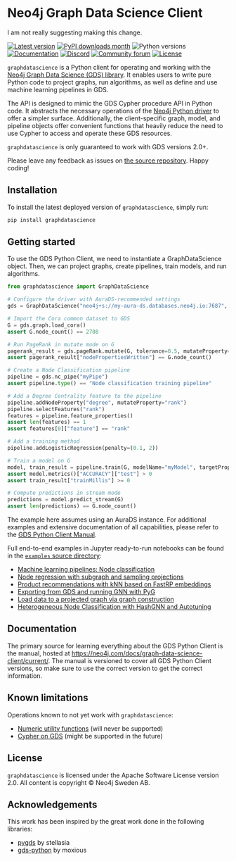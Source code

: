 # Neo4j Graph Data Science Client

I am not really suggesting making this change.


[![Latest version](https://img.shields.io/pypi/v/graphdatascience)](https://pypi.org/project/graphdatascience/)
[![PyPI downloads month](https://img.shields.io/pypi/dm/graphdatascience)](https://pypi.org/project/graphdatascience/)
![Python versions](https://img.shields.io/pypi/pyversions/graphdatascience)
[![Documentation](https://img.shields.io/badge/Documentation-latest-blue)](https://neo4j.com/docs/graph-data-science-client/current/)
[![Discord](https://img.shields.io/discord/787399249741479977?label=Chat&logo=discord)](https://discord.gg/neo4j)
[![Community forum](https://img.shields.io/website?down_color=lightgrey&down_message=offline&label=Forums&logo=discourse&up_color=green&up_message=online&url=https%3A%2F%2Fcommunity.neo4j.com%2F)](https://community.neo4j.com)
[![License](https://img.shields.io/pypi/l/graphdatascience)](https://www.apache.org/licenses/LICENSE-2.0)

`graphdatascience` is a Python client for operating and working with the [Neo4j Graph Data Science (GDS) library](https://github.com/neo4j/graph-data-science).
It enables users to write pure Python code to project graphs, run algorithms, as well as define and use machine learning pipelines in GDS.

The API is designed to mimic the GDS Cypher procedure API in Python code.
It abstracts the necessary operations of the [Neo4j Python driver](https://neo4j.com/docs/python-manual/current/) to offer a simpler surface.
Additionally, the client-specific graph, model, and pipeline objects offer convenient functions that heavily reduce the need to use Cypher to access and operate these GDS resources.

`graphdatascience` is only guaranteed to work with GDS versions 2.0+.

Please leave any feedback as issues on [the source repository](https://github.com/neo4j/graph-data-science-client).
Happy coding!


## Installation

To install the latest deployed version of `graphdatascience`, simply run:

```bash
pip install graphdatascience
```


## Getting started

To use the GDS Python Client, we need to instantiate a GraphDataScience object.
Then, we can project graphs, create pipelines, train models, and run algorithms.

```python
from graphdatascience import GraphDataScience

# Configure the driver with AuraDS-recommended settings
gds = GraphDataScience("neo4j+s://my-aura-ds.databases.neo4j.io:7687", auth=("neo4j", "my-password"), aura_ds=True)

# Import the Cora common dataset to GDS
G = gds.graph.load_cora()
assert G.node_count() == 2708

# Run PageRank in mutate mode on G
pagerank_result = gds.pageRank.mutate(G, tolerance=0.5, mutateProperty="pagerank")
assert pagerank_result["nodePropertiesWritten"] == G.node_count()

# Create a Node Classification pipeline
pipeline = gds.nc_pipe("myPipe")
assert pipeline.type() == "Node classification training pipeline"

# Add a Degree Centrality feature to the pipeline
pipeline.addNodeProperty("degree", mutateProperty="rank")
pipeline.selectFeatures("rank")
features = pipeline.feature_properties()
assert len(features) == 1
assert features[0]["feature"] == "rank"

# Add a training method
pipeline.addLogisticRegression(penalty=(0.1, 2))

# Train a model on G
model, train_result = pipeline.train(G, modelName="myModel", targetProperty="myClass", metrics=["ACCURACY"])
assert model.metrics()["ACCURACY"]["test"] > 0
assert train_result["trainMillis"] >= 0

# Compute predictions in stream mode
predictions = model.predict_stream(G)
assert len(predictions) == G.node_count()
```

The example here assumes using an AuraDS instance.
For additional examples and extensive documentation of all capabilities, please refer to the [GDS Python Client Manual](https://neo4j.com/docs/graph-data-science-client/current/).

Full end-to-end examples in Jupyter ready-to-run notebooks can be found in the [`examples` source directory](https://github.com/neo4j/graph-data-science-client/tree/main/examples):

* [Machine learning pipelines: Node classification](examples/ml-pipelines-node-classification.ipynb)
* [Node regression with subgraph and sampling projections](examples/node-regression-with-subgraph-and-graph-sample.ipynb)
* [Product recommendations with kNN based on FastRP embeddings](examples/fastrp-and-knn.ipynb)
* [Exporting from GDS and running GNN with PyG](examples/import-sample-export-gnn.ipynb)
* [Load data to a projected graph via graph construction](examples/load-data-via-graph-construction.ipynb)
* [Heterogeneous Node Classification with HashGNN and Autotuning](https://github.com/neo4j/graph-data-science-client/tree/main/examples/heterogeneous-node-classification-with-hashgnn.ipynb)


## Documentation

The primary source for learning everything about the GDS Python Client is the manual, hosted at https://neo4j.com/docs/graph-data-science-client/current/.
The manual is versioned to cover all GDS Python Client versions, so make sure to use the correct version to get the correct information.


## Known limitations

Operations known to not yet work with `graphdatascience`:

* [Numeric utility functions](https://neo4j.com/docs/graph-data-science/current/management-ops/utility-functions/#utility-functions-numeric) (will never be supported)
* [Cypher on GDS](https://neo4j.com/docs/graph-data-science/current/management-ops/create-cypher-db/) (might be supported in the future)


## License

`graphdatascience` is licensed under the Apache Software License version 2.0.
All content is copyright © Neo4j Sweden AB.


## Acknowledgements

This work has been inspired by the great work done in the following libraries:

* [pygds](https://github.com/stellasia/pygds) by stellasia
* [gds-python](https://github.com/moxious/gds-python) by moxious
